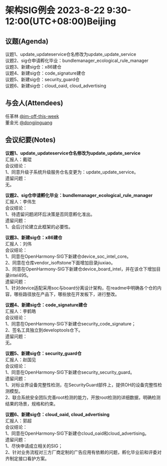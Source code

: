 # 架构SIG例会 2023-8-22 9:30-12:00(UTC+08:00)Beijing

## 议题(Agenda)

议题1、update_updateservice仓名修改为update_update_service  
议题2、sig仓申请孵化毕业：bundlemanager_ecological_rule_manager  
议题3、新建sig仓：x86建仓  
议题4、新建sig仓：code_signature建仓  
议题5、新建sig仓：security_guard仓  
议题6、新建sig仓：cloud_oaid, cloud_advertising  

## 与会人(Attendees)

任革林 [@im-off-this-week](https://gitee.com/im-off-this-week)  
董金光 [@dongjinguang](https://gitee.com/dongjinguang)  

## 会议纪要(Notes)

**议题1、update_updateservice仓名修改为update_update_service**  
汇报人：戴琨  
会议结论：  
1、同意升级子系统升级服务仓名变更为：update_update_service。  
遗留问题：  
无。  

**议题2、sig仓申请孵化毕业：bundlemanager_ecological_rule_manager**  
汇报人：李伟生  
会议结论：  
1、待遗留问题闭环后决策是否同意孵化准出。  
遗留问题：  
1、会后讨论建立此框架的必要性。  

**议题3、新建sig仓：x86建仓**  
汇报人：刘伟  
会议结论：  
1、同意在OpenHarmony-SIG下新建仓device_soc_intel_core。  
2、同意在仓库vendor_isoftstone下面增加目录jiuxiao。  
3、同意在OpenHarmony-SIG下新建仓device_board_intel，并在该仓下增加目录intel495。  
遗留问题：  
1、针对device适配采用soc与board分离设计架构，在readme中明确各个仓的内容，哪些路径放在产品下，哪些放在开发板下，进行整改。  

**议题4、新建sig仓：code_signature建仓**  
汇报人：李鹤皓  
会议结论：  
1、同意在OpenHarmony-SIG下新建仓security_code_signature；  
2、签名工具独立到developtools仓下。  
遗留问题：  
无。  

**议题5、新建sig仓：security_guard仓**  
汇报人：赵国见  
会议结论：  
1、同意在OpenHarmony-SIG下新建仓security_security_guard。  
遗留问题：  
1、对标业界设备完整性检测，在SecurityGuard部件上，提供OH的设备完整性检测模型。  
2、联合系统安全团队完善root检测的能力，开放root检测的详细数据，明确检测结果的场景，规格和约束。  

**议题6、新建sig仓：cloud_oaid, cloud_advertising**  
汇报人：郭超  
会议结论：  
1、同意在OpenHarmony-SIG下新建仓cloud_oaid和cloud_advertising。  
遗留问题：  
1、尽快申请成立相关的SIG；  
2、针对业务流程对三方厂商定制的广告应用有依赖的问题，孵化毕业前和评委对齐制定接口看护方案。  

